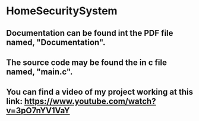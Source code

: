 # HomeSecuritySystem
Documentation can be found int the PDF file named, "Documentation".
---
The source code may be found the in c file named, "main.c".
---
You can find a video of my project working at this link: https://www.youtube.com/watch?v=3pO7nYV1VaY
---
